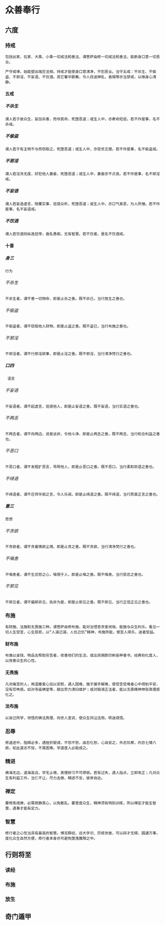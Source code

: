 # 众善奉行

## 六度

### 持戒

    包括出家、在家、大乘、小乘一切戒法和善法，谓菩萨由修一切戒法和善法，能断身口意一切恶业。

    严守戒律，始能塑出端庄法相，持戒才能使身口意清净，不犯恶业。当守五戒：不杀生、不偷盗、不邪淫、不妄语、不饮酒。其它奢华歌舞，令人目迷神乱，香烟等亦当禁戒，以维身心清静。

#### 五戒

##### 不杀生

    谓人若于彼众生，妄加杀害，而夺其命，死堕恶道；或生人中，亦寿命短促。若不作是事，名不杀戒。

##### 不偷盗

    谓人若于有主物不与而窃取之，死堕恶道；或生人中，亦受贫乏报。若不作是事，名不偷盗戒。

##### 不邪淫

    谓人若淫泆无度，好犯他人妻妾，死堕恶道；或生人中，妻妾亦不贞良。若不作是事，名不邪淫戒。

##### 不妄语

    谓人若妄造虚言，隐覆实事，诳惑众听，死堕恶道；或生人中，亦口气臭恶，为人所憎。若不作是事，名不妄语戒。

##### 不饮酒

    谓人若饮酒则纵逸狂悖，昏乱愚痴，无有智慧。若不饮者，是名不饮酒戒。

#### 十善

##### 身三

    行为

###### 不杀生

    不杀生者，谓不害一切物命，即是止杀之善。既不杀已，当行放生之善也。

###### 不偷盗

    不偷盗者，谓不窃取他人财物，即是止盗之善。既不盗已，当行布施之善也。

###### 不邪淫

    不邪淫者，谓不行邪淫欲事，即是止淫之善。既不邪淫，当行清净梵行之善也。

##### 口四

     语言

###### 不妄语

    不妄语者，谓不起虚言，诳惑他人，即是止妄语之善。既不妄语，当行实语之善也。

###### 不两舌

    不两舌者，谓不向两边，说是谈非，令他斗诤，即是止两舌之善。既不两舌，当行和合利益之善也。

###### 不恶口

    不恶口者，谓不发粗犷恶言，骂辱他人，即是止恶口之善。既不恶口，当行柔和软语之善也。

###### 不绮语

    不绮语者，谓不庄饰华丽之言，令人乐闻，即是止绮语之善。既不绮语，当行质直正言之善也。

##### 意三

    思想

###### 不贪欲

    不贪欲者，谓不贪着情欲尘境，即是止贪之善。既不贪欲，当行清净梵行之善也。

###### 不嗔恚

    不嗔恚者，谓不生忿怒之心，嗔恨于人，即是止嗔之善。既不嗔恚，当行慈忍之善也。

###### 不邪见

    不邪见者，谓不偏邪异见，执非为是，即是止邪见之善。既不邪见，当行正信正见之善也。

### 布施

    有财施、法施和无畏施三种。谓菩萨由修布施，能对治悭吝贪爱烦恼，能施与众生利乐。看见一切人生受苦，心生慈悲，以“人溺己溺，人饥己饥”精神，布施所能，使苦人得乐，迷者受益。

#### 财布施

    布施以金钱、物品去帮助穷苦者，改善他们的生活，或出资捐款印刷各种善书，经典劝化度人，以改善众生的心性。

#### 无畏施

    凡对痛苦的人，用温暖爱心加以安慰，遇人困难，施于援手解难，使受苦受难者心中得到平安，没有恐怖感。如对寺庙佛堂等，献出劳力清扫维护；或对毁谤正法者，能以无畏精神伸张真理感化之。

#### 法布施

    以自己所学，领悟的佛法真理，向世人宣说，使众生同沾法雨，转迷成悟。

### 忍辱

    修道途中，阻碍必多，遇挫折毁谤，不怨不怒，由忍化恕，心自安之，外忍饥寒，内忍七情六欲，如此道志不馁，不畏困难，学道度人必能成之。

### 精进

    佛海无边，道海高远，学无止境，真理研习不可停顿。若有过失，遇人指点，立即改正；凡对众生有利益工作，当仁不让，尽力去做，精进不怠，彼岸自达。

### 禅定

    要修炼成佛，必需寂静其心，以免散乱。要普度众生，精神须有特别训练，所以禅定才能生智慧，遇事才能有定力。

### 智慧

    修行者之心性当具有最高的智慧。博览群经、远大学识、历练世故，可以辩才无碍，圆通万事，度化众生自然方便，修行者本身亦可避免堕落魔障之中。

## 行则将至

### 读经

### 布施

### 放生

## 奇门遁甲
